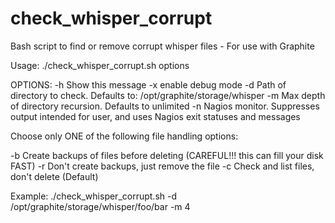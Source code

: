 check_whisper_corrupt
=====================

Bash script to find or remove corrupt whisper files - For use with Graphite

Usage: ./check_whisper_corrupt.sh options

OPTIONS:
-h   Show this message
-x   enable debug mode
-d   Path of directory to check. Defaults to: /opt/graphite/storage/whisper
-m   Max depth of directory recursion. Defaults to unlimited
-n   Nagios monitor. Suppresses output intended for user, and uses Nagios exit statuses and messages

Choose only ONE of the following file handling options:

-b   Create backups of files before deleting (CAREFUL!!! this can fill your disk FAST)
-r   Don't create backups, just remove the file
-c   Check and list files, don't delete (Default)

Example:
./check_whisper_corrupt.sh -d /opt/graphite/storage/whisper/foo/bar -m 4
